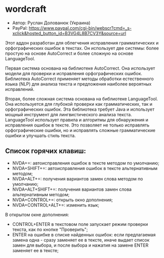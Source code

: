 # wordcraft

* Автор: Руслан Долованюк (Украина)
* PayPal: https://www.paypal.com/cgi-bin/webscr?cmd=_s-xclick&hosted_button_id=B3VG4L8B7CV3Y&source=url


Этот аддон разработан для облегчения исправления грамматических и орфографических ошибок в текстах.
Он использует две системы: более простую на основе AutoCorrect и более сложную на основе LanguageTool.

Первая система основана на библиотеке AutoCorrect.
Она использует модели для проверки и исправления орфографических ошибок. Библиотека AutoCorrect применяет методы обработки естественного языка (NLP) для анализа текста и предложения наиболее вероятных исправлений.

Вторая, более сложная система основана на библиотеке LanguageTool.
Она используется для глубокой проверки как грамматических, так и орфографических ошибок. Эта библиотека требует Java и использует мощный инструмент для лингвистического анализа текста.
LanguageTool использует правила и алгоритмы для обнаружения и исправления ошибок в тексте. Это позволяет не только исправлять орфографические ошибки, но и исправлять сложные грамматические ошибки и улучшать стиль текста.

## Список горячих клавиш:
* NVDA+=: автоисправления ошибок в тексте методом по умолчанию;
* NVDA+SHIFT+=: автоисправления ошибок в тексте альтернативным методом;
* NVDA+ALT+=: получения вариантов замен слова методом по умолчанию;
* NVDA+ALT+SHIFT+=: получения вариантов замен слова альтернативным методом;
* NVDA+CONTROL+=: открыть окно дополнения;
* NVDA+CONTROL+ALT+=: изменить язык;

В открытом окне дополнения:
* CONTROL+ENTER в текстовом поле запускает режим проверки текста, как по кнопке "Проверить";
* ENTER на ошибке в списке найденных ошибок: если предлагаемая замена одна - сразу заменяет ее в тексте, иначе выдает список замен для выбора, и после выбора и нажатия на замене ENTER заменяет ее в тексте;
